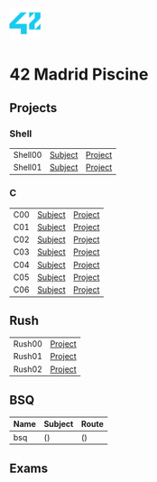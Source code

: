 # <img src="42-logo.png" width="55">
# 42 Madrid Piscine

## Projects
### Shell
|  |  |  |
| --- | --- | --- |
| Shell00 | [Subject](https://github.com/damianlago/42-Piscine/blob/master/shell/shell00/es.subject.pdf)  | [Project](https://github.com/damianlago/42-Piscine/tree/master/shell/shell00) |
| Shell01 | [Subject](https://github.com/damianlago/42-Piscine/blob/master/shell/shell00/es.subject.pdf)  | [Project](https://github.com/damianlago/42-Piscine/tree/master/shell/shell01)  | [Project](https://github.com/damianlago/42-Piscine/tree/master/shell/shell01)  |

### C
|  |  |  |
| --- | --- | --- |
| C00  | [Subject](https://github.com/damianlago/42-Piscine/blob/master/c/c00/es.subject.pdf) | [Project](https://github.com/damianlago/42-Piscine/tree/master/c/c00) |
| C01  | [Subject](https://github.com/damianlago/42-Piscine/blob/master/c/c01/es.subject.pdf) | [Project](https://github.com/damianlago/42-Piscine/tree/master/c/c01) |
| C02  | [Subject](https://github.com/damianlago/42-Piscine/blob/master/c/c02/es.subject.pdf) | [Project](https://github.com/damianlago/42-Piscine/tree/master/c/c02) |
| C03  | [Subject](https://github.com/damianlago/42-Piscine/blob/master/c/c03/es.subject.pdf) | [Project](https://github.com/damianlago/42-Piscine/tree/master/c/c03) |
| C04  | [Subject](https://github.com/damianlago/42-Piscine/blob/master/c/c04/es.subject.pdf) | [Project](https://github.com/damianlago/42-Piscine/tree/master/c/c04) |
| C05  | [Subject](https://github.com/damianlago/42-Piscine/blob/master/c/c05/es.subject.pdf) | [Project](https://github.com/damianlago/42-Piscine/tree/master/c/c05) |
| C06  | [Subject](https://github.com/damianlago/42-Piscine/blob/master/c/c06/es.subject.pdf) | [Project](https://github.com/damianlago/42-Piscine/tree/master/c/c06) |

## Rush
|  |  |  
| --- | --- | 
| Rush00  | [Project](https://github.com/damianlago/42-Piscine/tree/master/rush/rush00)  | 
| Rush01  | [Project](https://github.com/damianlago/42-Piscine/tree/master/rush/rush01)  | 
| Rush02  | [Project](https://github.com/damianlago/42-Piscine/tree/master/rush/rush02)  | 


## BSQ
| Name | Subject | Route |
| --- | --- | --- |
| bsq  | ()  | () |

## Exams
